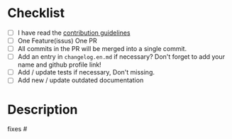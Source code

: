 <!--
Before opening a PR, open a ticket describing the issue or feature the
PR will address. An issue is not required for fixing typos in
documentation, or other simple non-code changes.
-->

# Checklist

- [ ] I have read the [contribution guidelines](https://github.com/ASGI-WebDAV/ASGI-WebDAV/blob/main/CONTRIBUTING.md)
- [ ] One Feature(issus) One PR
- [ ] All commits in the PR will be merged into a single commit.
- [ ] Add an entry in `changelog.en.md` if necessary? Don't forget to add your name and github profile link!
- [ ] Add / update tests if necessary, Don't missing.
- [ ] Add new / update outdated documentation

# Description

<!--
Replace this comment with a description of the change. Describe how it
addresses the linked ticket.
-->

<!--
Link to relevant issues or previous PRs, one per line. Use "fixes" to
automatically close an issue.
-->

fixes #<issue number>

<!--
some detail...
-->
